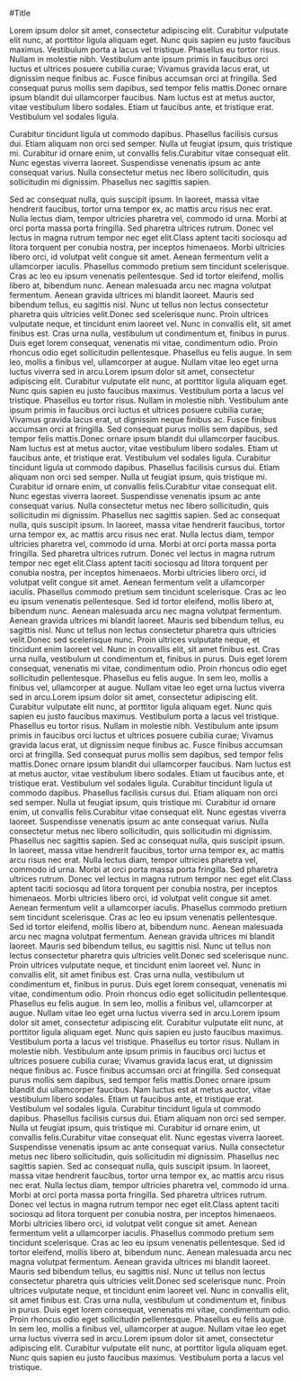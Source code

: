 #Title

Lorem ipsum dolor sit amet, consectetur adipiscing elit. Curabitur vulputate elit nunc, at porttitor ligula aliquam eget. Nunc quis sapien eu justo faucibus maximus. Vestibulum porta a lacus vel tristique. Phasellus eu tortor risus. Nullam in molestie nibh. Vestibulum ante ipsum primis in faucibus orci luctus et ultrices posuere cubilia curae; Vivamus gravida lacus erat, ut dignissim neque finibus ac. Fusce finibus accumsan orci at fringilla. Sed consequat purus mollis sem dapibus, sed tempor felis mattis.Donec ornare ipsum blandit dui ullamcorper faucibus. Nam luctus est at metus auctor, vitae vestibulum libero sodales. Etiam ut faucibus ante, et tristique erat. Vestibulum vel sodales ligula. 



Curabitur tincidunt ligula ut commodo dapibus. Phasellus facilisis cursus dui. Etiam aliquam non orci sed semper. Nulla ut feugiat ipsum, quis tristique mi. Curabitur id ornare enim, ut convallis felis.Curabitur vitae consequat elit. Nunc egestas viverra laoreet. Suspendisse venenatis ipsum ac ante consequat varius. Nulla consectetur metus nec libero sollicitudin, quis sollicitudin mi dignissim. Phasellus nec sagittis sapien. 

Sed ac consequat nulla, quis suscipit ipsum. In laoreet, massa vitae hendrerit faucibus, tortor urna tempor ex, ac mattis arcu risus nec erat. Nulla lectus diam, tempor ultricies pharetra vel, commodo id urna. Morbi at orci porta massa porta fringilla. Sed pharetra ultrices rutrum. Donec vel lectus in magna rutrum tempor nec eget elit.Class aptent taciti sociosqu ad litora torquent per conubia nostra, per inceptos himenaeos. Morbi ultricies libero orci, id volutpat velit congue sit amet. Aenean fermentum velit a ullamcorper iaculis. Phasellus commodo pretium sem tincidunt scelerisque. Cras ac leo eu ipsum venenatis pellentesque. Sed id tortor eleifend, mollis libero at, bibendum nunc. Aenean malesuada arcu nec magna volutpat fermentum. Aenean gravida ultrices mi blandit laoreet. Mauris sed bibendum tellus, eu sagittis nisl. Nunc ut tellus non lectus consectetur pharetra quis ultricies velit.Donec sed scelerisque nunc. Proin ultrices vulputate neque, et tincidunt enim laoreet vel. Nunc in convallis elit, sit amet finibus est. Cras urna nulla, vestibulum ut condimentum et, finibus in purus. Duis eget lorem consequat, venenatis mi vitae, condimentum odio. Proin rhoncus odio eget sollicitudin pellentesque. Phasellus eu felis augue. In sem leo, mollis a finibus vel, ullamcorper at augue. Nullam vitae leo eget urna luctus viverra sed in arcu.Lorem ipsum dolor sit amet, consectetur adipiscing elit. Curabitur vulputate elit nunc, at porttitor ligula aliquam eget. Nunc quis sapien eu justo faucibus maximus. Vestibulum porta a lacus vel tristique. Phasellus eu tortor risus. Nullam in molestie nibh. Vestibulum ante ipsum primis in faucibus orci luctus et ultrices posuere cubilia curae; Vivamus gravida lacus erat, ut dignissim neque finibus ac. Fusce finibus accumsan orci at fringilla. Sed consequat purus mollis sem dapibus, sed tempor felis mattis.Donec ornare ipsum blandit dui ullamcorper faucibus. Nam luctus est at metus auctor, vitae vestibulum libero sodales. Etiam ut faucibus ante, et tristique erat. Vestibulum vel sodales ligula. Curabitur tincidunt ligula ut commodo dapibus. Phasellus facilisis cursus dui. Etiam aliquam non orci sed semper. Nulla ut feugiat ipsum, quis tristique mi. Curabitur id ornare enim, ut convallis felis.Curabitur vitae consequat elit. Nunc egestas viverra laoreet. Suspendisse venenatis ipsum ac ante consequat varius. Nulla consectetur metus nec libero sollicitudin, quis sollicitudin mi dignissim. Phasellus nec sagittis sapien. Sed ac consequat nulla, quis suscipit ipsum. In laoreet, massa vitae hendrerit faucibus, tortor urna tempor ex, ac mattis arcu risus nec erat. Nulla lectus diam, tempor ultricies pharetra vel, commodo id urna. Morbi at orci porta massa porta fringilla. Sed pharetra ultrices rutrum. Donec vel lectus in magna rutrum tempor nec eget elit.Class aptent taciti sociosqu ad litora torquent per conubia nostra, per inceptos himenaeos. Morbi ultricies libero orci, id volutpat velit congue sit amet. Aenean fermentum velit a ullamcorper iaculis. Phasellus commodo pretium sem tincidunt scelerisque. Cras ac leo eu ipsum venenatis pellentesque. Sed id tortor eleifend, mollis libero at, bibendum nunc. Aenean malesuada arcu nec magna volutpat fermentum. Aenean gravida ultrices mi blandit laoreet. Mauris sed bibendum tellus, eu sagittis nisl. Nunc ut tellus non lectus consectetur pharetra quis ultricies velit.Donec sed scelerisque nunc. Proin ultrices vulputate neque, et tincidunt enim laoreet vel. Nunc in convallis elit, sit amet finibus est. Cras urna nulla, vestibulum ut condimentum et, finibus in purus. Duis eget lorem consequat, venenatis mi vitae, condimentum odio. Proin rhoncus odio eget sollicitudin pellentesque. Phasellus eu felis augue. In sem leo, mollis a finibus vel, ullamcorper at augue. Nullam vitae leo eget urna luctus viverra sed in arcu.Lorem ipsum dolor sit amet, consectetur adipiscing elit. Curabitur vulputate elit nunc, at porttitor ligula aliquam eget. Nunc quis sapien eu justo faucibus maximus. Vestibulum porta a lacus vel tristique. Phasellus eu tortor risus. Nullam in molestie nibh. Vestibulum ante ipsum primis in faucibus orci luctus et ultrices posuere cubilia curae; Vivamus gravida lacus erat, ut dignissim neque finibus ac. Fusce finibus accumsan orci at fringilla. Sed consequat purus mollis sem dapibus, sed tempor felis mattis.Donec ornare ipsum blandit dui ullamcorper faucibus. Nam luctus est at metus auctor, vitae vestibulum libero sodales. Etiam ut faucibus ante, et tristique erat. Vestibulum vel sodales ligula. Curabitur tincidunt ligula ut commodo dapibus. Phasellus facilisis cursus dui. Etiam aliquam non orci sed semper. Nulla ut feugiat ipsum, quis tristique mi. Curabitur id ornare enim, ut convallis felis.Curabitur vitae consequat elit. Nunc egestas viverra laoreet. Suspendisse venenatis ipsum ac ante consequat varius. Nulla consectetur metus nec libero sollicitudin, quis sollicitudin mi dignissim. Phasellus nec sagittis sapien. Sed ac consequat nulla, quis suscipit ipsum. In laoreet, massa vitae hendrerit faucibus, tortor urna tempor ex, ac mattis arcu risus nec erat. Nulla lectus diam, tempor ultricies pharetra vel, commodo id urna. Morbi at orci porta massa porta fringilla. Sed pharetra ultrices rutrum. Donec vel lectus in magna rutrum tempor nec eget elit.Class aptent taciti sociosqu ad litora torquent per conubia nostra, per inceptos himenaeos. Morbi ultricies libero orci, id volutpat velit congue sit amet. Aenean fermentum velit a ullamcorper iaculis. Phasellus commodo pretium sem tincidunt scelerisque. Cras ac leo eu ipsum venenatis pellentesque. Sed id tortor eleifend, mollis libero at, bibendum nunc. Aenean malesuada arcu nec magna volutpat fermentum. Aenean gravida ultrices mi blandit laoreet. Mauris sed bibendum tellus, eu sagittis nisl. Nunc ut tellus non lectus consectetur pharetra quis ultricies velit.Donec sed scelerisque nunc. Proin ultrices vulputate neque, et tincidunt enim laoreet vel. Nunc in convallis elit, sit amet finibus est. Cras urna nulla, vestibulum ut condimentum et, finibus in purus. Duis eget lorem consequat, venenatis mi vitae, condimentum odio. Proin rhoncus odio eget sollicitudin pellentesque. Phasellus eu felis augue. In sem leo, mollis a finibus vel, ullamcorper at augue. Nullam vitae leo eget urna luctus viverra sed in arcu.Lorem ipsum dolor sit amet, consectetur adipiscing elit. Curabitur vulputate elit nunc, at porttitor ligula aliquam eget. Nunc quis sapien eu justo faucibus maximus. Vestibulum porta a lacus vel tristique. Phasellus eu tortor risus. Nullam in molestie nibh. Vestibulum ante ipsum primis in faucibus orci luctus et ultrices posuere cubilia curae; Vivamus gravida lacus erat, ut dignissim neque finibus ac. Fusce finibus accumsan orci at fringilla. Sed consequat purus mollis sem dapibus, sed tempor felis mattis.Donec ornare ipsum blandit dui ullamcorper faucibus. Nam luctus est at metus auctor, vitae vestibulum libero sodales. Etiam ut faucibus ante, et tristique erat. Vestibulum vel sodales ligula. Curabitur tincidunt ligula ut commodo dapibus. Phasellus facilisis cursus dui. Etiam aliquam non orci sed semper. Nulla ut feugiat ipsum, quis tristique mi. Curabitur id ornare enim, ut convallis felis.Curabitur vitae consequat elit. Nunc egestas viverra laoreet. Suspendisse venenatis ipsum ac ante consequat varius. Nulla consectetur metus nec libero sollicitudin, quis sollicitudin mi dignissim. Phasellus nec sagittis sapien. Sed ac consequat nulla, quis suscipit ipsum. In laoreet, massa vitae hendrerit faucibus, tortor urna tempor ex, ac mattis arcu risus nec erat. Nulla lectus diam, tempor ultricies pharetra vel, commodo id urna. Morbi at orci porta massa porta fringilla. Sed pharetra ultrices rutrum. Donec vel lectus in magna rutrum tempor nec eget elit.Class aptent taciti sociosqu ad litora torquent per conubia nostra, per inceptos himenaeos. Morbi ultricies libero orci, id volutpat velit congue sit amet. Aenean fermentum velit a ullamcorper iaculis. Phasellus commodo pretium sem tincidunt scelerisque. Cras ac leo eu ipsum venenatis pellentesque. Sed id tortor eleifend, mollis libero at, bibendum nunc. Aenean malesuada arcu nec magna volutpat fermentum. Aenean gravida ultrices mi blandit laoreet. Mauris sed bibendum tellus, eu sagittis nisl. Nunc ut tellus non lectus consectetur pharetra quis ultricies velit.Donec sed scelerisque nunc. Proin ultrices vulputate neque, et tincidunt enim laoreet vel. Nunc in convallis elit, sit amet finibus est. Cras urna nulla, vestibulum ut condimentum et, finibus in purus. Duis eget lorem consequat, venenatis mi vitae, condimentum odio. Proin rhoncus odio eget sollicitudin pellentesque. Phasellus eu felis augue. In sem leo, mollis a finibus vel, ullamcorper at augue. Nullam vitae leo eget urna luctus viverra sed in arcu.Lorem ipsum dolor sit amet, consectetur adipiscing elit. Curabitur vulputate elit nunc, at porttitor ligula aliquam eget. Nunc quis sapien eu justo faucibus maximus. Vestibulum porta a lacus vel tristique.